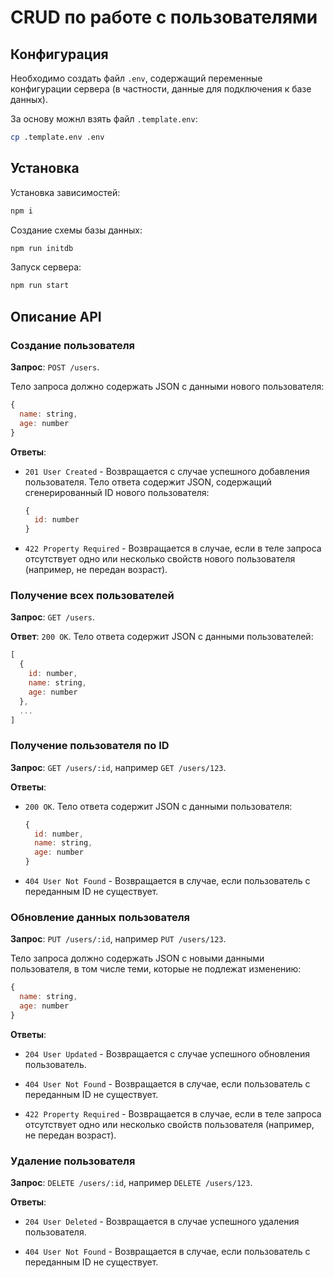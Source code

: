 # CRUD по работе с пользователями

## Конфигурация

Необходимо создать файл `.env`, содержащий переменные конфигурации
сервера (в частности, данные для подключения к базе данных).

За основу можнл взять файл `.template.env`:

```sh
cp .template.env .env
```

## Установка

Установка зависимостей:

```sh
npm i
```

Создание схемы базы данных:

```sh
npm run initdb
```

Запуск сервера:

```sh
npm run start
```

## Описание API

### Создание пользователя

**Запрос**: `POST /users`.

Тело запроса должно содержать JSON с данными нового пользователя:

```js
{
  name: string,
  age: number
}
```

**Ответы**:

- `201 User Created` - Возвращается с случае успешного добавления пользователя.
  Тело ответа содержит JSON, содержащий сгенерированный ID нового пользователя:

  ```js
  {
    id: number
  }
  ```

- `422 Property Required` - Возвращается в случае, если в теле запроса
  отсутствует одно или несколько свойств нового пользователя (например,
  не передан возраст).

### Получение всех пользователей

**Запрос**: `GET /users`.

**Ответ**: `200 OK`. Тело ответа содержит JSON с данными пользователей:

```js
[
  {
    id: number,
    name: string,
    age: number
  },
  ...
]
```

### Получение пользователя по ID

**Запрос**: `GET /users/:id`, например `GET /users/123`.

**Ответы**:

- `200 OK`. Тело ответа содержит JSON с данными пользователя:

  ```js
  {
    id: number,
    name: string,
    age: number
  }
  ```

- `404 User Not Found` - Возвращается в случае, если пользователь с
  переданным ID не существует.

### Обновление данных пользователя

**Запрос**: `PUT /users/:id`, например `PUT /users/123`.

Тело запроса должно содержать JSON с новыми данными пользователя, в
том числе теми, которые не подлежат изменению:

```js
{
  name: string,
  age: number
}
```

**Ответы**:

- `204 User Updated` - Возвращается с случае успешного обновления пользователь.

- `404 User Not Found` - Возвращается в случае, если пользователь с
  переданным ID не существует.

- `422 Property Required` - Возвращается в случае, если в теле запроса
  отсутствует одно или несколько свойств пользователя (например,
  не передан возраст).

### Удаление пользователя

**Запрос**: `DELETE /users/:id`, например `DELETE /users/123`.

**Ответы**:

- `204 User Deleted` - Возвращается в случае успешного удаления пользователя.

- `404 User Not Found` - Возвращается в случае, если пользователь с
  переданным ID не существует.
